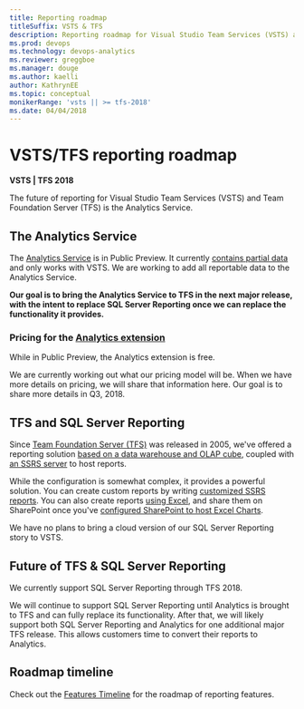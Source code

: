 ```yaml
---
title: Reporting roadmap
titleSuffix: VSTS & TFS 
description: Reporting roadmap for Visual Studio Team Services (VSTS) and Team Foundation Server (TFS) 
ms.prod: devops
ms.technology: devops-analytics
ms.reviewer: greggboe
ms.manager: douge
ms.author: kaelli
author: KathrynEE
ms.topic: conceptual
monikerRange: 'vsts || >= tfs-2018'
ms.date: 04/04/2018
---
```


# VSTS/TFS reporting roadmap

**VSTS | TFS 2018**

The future of reporting for Visual Studio Team Services (VSTS) and Team Foundation Server (TFS) is the Analytics Service. 

## The Analytics Service
The [Analytics Service](what-is-analytics.md) is in Public Preview. It currently [contains partial data](./data-available-in-analytics.md) and only works with VSTS. We are working to add all reportable data to the Analytics Service.

**Our goal is to bring the Analytics Service to TFS in the next major release, with the intent to replace SQL Server Reporting once we can replace the functionality it provides.**

### Pricing for the [Analytics extension](https://marketplace.visualstudio.com/items?itemName=ms.vss-analytics)
While in Public Preview, the Analytics extension is free.

We are currently working out what our pricing model will be. When we have more details on pricing, we will share that information here. Our goal is to share more details in Q3, 2018. 

## TFS and SQL Server Reporting

Since [Team Foundation Server (TFS)](https://visualstudio.microsoft.com/tfs/) was released in 2005, we've offered a reporting solution [based on a data warehouse and OLAP cube](../sql-reports/index.md), coupled with [an SSRS server](../sql-reports/create-and-manage-reporting-services-reports.md?toc=../sql-reports/toc.json&bc=../sql-reports/breadcrumb/toc.json) to host reports.

<!--- ![](../sql-reports/_img/tfs_datawarearch_r.png)  -->

While the configuration is somewhat complex, it provides a powerful solution. You can create custom reports by writing [customized SSRS reports](../sql-reports/create-and-manage-reporting-services-reports.md?toc=/vsts/report/sql-reports/toc.json&bc=/vsts/report/sql-reports/breadcrumb/to]c.json). You can also create reports [using Excel](../excel/create-status-and-trend-excel-reports.md?toc=/vsts/report/sql-reports/toc.json&bc=/vsts/report/sql-reports/breadcrumb/toc.json), and share them on SharePoint once you've [configured SharePoint to host Excel Charts](../sharepoint-dashboards/configure-sharepoint-tfs-2017-earlier.md).

We have no plans to bring a cloud version of our SQL Server Reporting story to VSTS.

## Future of TFS & SQL Server Reporting

We currently support SQL Server Reporting through TFS 2018.  

We will continue to support SQL Server Reporting until Analytics is brought to TFS and can fully replace its functionality. After that, we will likely support both SQL Server Reporting and Analytics for one additional major TFS release. This allows customers time to convert their reports to Analytics.

## Roadmap timeline

Check out the [Features Timeline](https://docs.microsoft.com/en-us/vsts/release-notes/) for the roadmap of reporting features.
